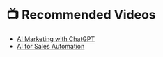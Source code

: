 # 📺 Recommended Videos

- [AI Marketing with ChatGPT](https://www.youtube.com/watch?v=gI1UL1cHHjk)
- [AI for Sales Automation](https://www.youtube.com/watch?v=rwsOc7TnWAo)